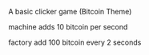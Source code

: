 A basic clicker game (Bitcoin Theme)

machine adds 10 bitcoin per second

factory add 100 bitcoin every 2 seconds